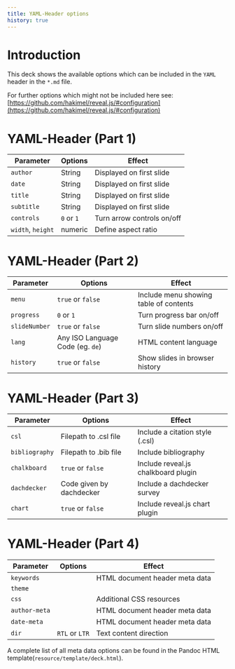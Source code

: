 ```yaml
---
title: YAML-Header options
history: true
---
```


# Introduction

This deck shows the available options which can be included in the `YAML` header in the `*.md` file.

For further options which might not be included here see: [https://github.com/hakimel/reveal.js/#configuration](https://github.com/hakimel/reveal.js/#configuration)

# YAML-Header (Part 1)

| Parameter     | Options                          | Effect                         |
|---------------|----------------------------------|--------------------------------|
| `author`      | String                           | Displayed on first slide       |
| `date`        | String                           | Displayed on first slide       |
| `title`       | String                           | Displayed on first slide       |
| `subtitle`    | String                           | Displayed on first slide       |
| `controls`    | `0` or `1`                       | Turn arrow controls on/off     |
| `width`, `height`       | numeric                | Define aspect ratio            |

# YAML-Header (Part 2)

| Parameter     | Options                          | Effect                         |
|---------------|----------------------------------|--------------------------------|
| `menu`        | `true` or `false`                | Include menu showing table of contents |
| `progress`    | `0` or `1`                       | Turn progress bar on/off       |
| `slideNumber` | `true` or `false`                | Turn slide numbers on/off      |
| `lang`        | Any ISO Language Code (eg. `de`) | HTML content language          |
| `history`     | `true` or `false`                | Show slides in browser history |

# YAML-Header (Part 3)


| Parameter     | Options                          | Effect                         |
|---------------|----------------------------------|--------------------------------|
| `csl`         | Filepath to .csl file            | Include a citation style (.csl)|
| `bibliography`| Filepath to .bib file            | Include bibliography           |
| `chalkboard`  | `true` or `false`                | Include reveal.js chalkboard plugin |
| `dachdecker`  | Code given by dachdecker         | Include a dachdecker survey    |
| `chart`       | `true` or `false`                | Include reveal.js chart plugin |

# YAML-Header (Part 4)


| Parameter     | Options                          | Effect                         |
|---------------|----------------------------------|--------------------------------|
| `keywords`    |                                  | HTML document header meta data |
| `theme`       |                                  |                                |
| `css`         |                                  | Additional CSS resources       |
| `author-meta` |                                  | HTML document header meta data |
| `date-meta`   |                                  | HTML document header meta data |
| `dir`         | `RTL` or `LTR`                   | Text content direction         |

A complete list of all meta data options can be found in the Pandoc HTML template(`resource/template/deck.html`).

